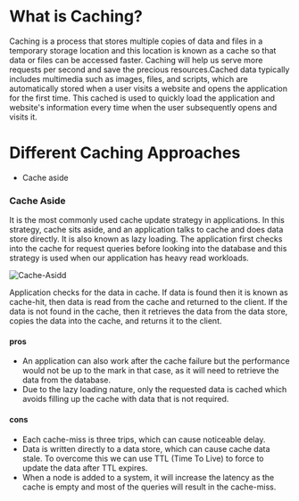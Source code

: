 # What is Caching?

<p> Caching is a process that stores multiple copies of data and files in a temporary storage location and this location is known as a cache so that data or files can be accessed faster. Caching will help us serve more requests per second and save the precious resources.Cached data typically includes multimedia such as images, files, and scripts, which are automatically stored when a user visits a website and opens the application for the first time. This cached is used to quickly load the application and website's information every time when the user subsequently opens and visits it. </p>


# Different Caching Approaches

* Cache aside





### Cache Aside
<p> It is the most commonly used cache update strategy in applications. In this strategy, cache sits aside, and an application talks to cache and does data store directly. It is also known as lazy loading. The application first checks into the cache for request queries before looking into the database and this strategy is used when our application has heavy read workloads. 
</p>

![Cache-Asidd](https://codeahoy.com/img/cache-aside.png)

<p>Application checks for the data in cache. If data is found then it is known as cache-hit, then data is read from the cache and returned to the client. If the data is not found in the cache, then it retrieves the data from the data store, copies the data into the cache, and returns it to the client.</p>

#### pros
* An application can also work after the cache failure but the performance would not be up to the mark in that case, as it will need to retrieve the data from the database.
* Due to the lazy loading nature, only the requested data is cached which avoids filling up the cache with data that is not required.

#### cons
* Each cache-miss is three trips, which can cause noticeable delay.
* Data is written directly to a data store, which can cause cache data stale. To overcome this we can use TTL (Time To Live) to force to update the data after TTL expires.
* When a node is added to a system, it will increase the latency as the cache is empty and most of the queries will result in the cache-miss.

